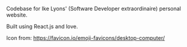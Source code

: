 Codebase for Ike Lyons' (Software Developer extraordinaire) personal website.

Built using React.js and love.

Icon from: https://favicon.io/emoji-favicons/desktop-computer/
